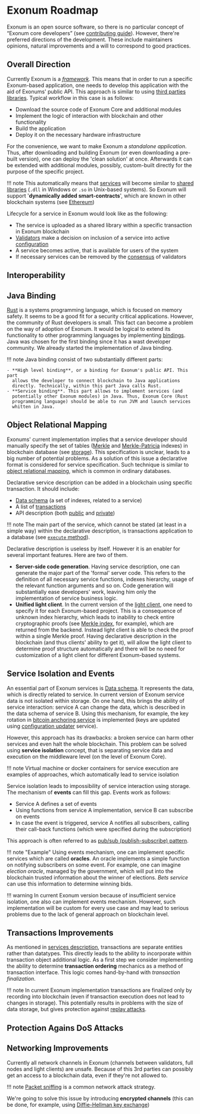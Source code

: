 # Exonum Roadmap

Exonum is an open source software, so there is no particular concept of
“Exonum core developers” (see [contributing guide](contributing.md)). However,
there're preferred directions of the development. These include maintainers
opinions, natural improvements and a will to correspond to good practices.

## Overall Direction

Currently Exonum is a
[*framework*](https://en.wikipedia.org/wiki/Software_framework). This means
that in order to run a specific Exonum-based application, one needs to develop
this application with the aid of Exonums' public API. This approach is similar
to using [third parties
libraries](https://en.wikipedia.org/wiki/Third-party_software_component).
Typical workflow in this case is as follows:

- Download the source code of Exonum Core and additional modules
- Implement the logic of interaction with blockchain and other functionality
- Build the application
- Deploy it on the necessary hardware infrastructure

For the convenience, we want to make Exonum a *standalone application*. Thus,
after downloading and building Exonum (or even downloading a pre-built
version), one can deploy the 'clean solution' at once. Afterwards it can be
extended with additional modules, possibly, custom-built directly for the
purpose of the specific project.

!!! note
    This automatically means that [services](../architecture/services.md) will
    become similar to [shared
    libraries](https://en.wikipedia.org/wiki/Library_(computing)#Shared_libraries)
    (`.dll` in Windows or `.so` in Unix-based systems). So Exonum will support
    '**dynamically added smart-contracts**', which are known in other blockchain
    systems (see
    [Ethereum](http://www.ethdocs.org/en/latest/contracts-and-transactions/contracts.html))

Lifecycle for a service in Exonum would look like as the following:

- The service is uploaded as a shared library within a specific transaction in
  Exonum blockchain
- [Validators](../advanced/consensus/consensus/#assumptions) make a decision on
  inclusion of a service into active
  [configuration](../architecture/configuration)
- A service becomes active, that is available for users of the system
- If necessary services can be removed by the
  [consensus](../advanced/consensus/consensus.md) of validators

## Interoperability

## Java Binding

[Rust](https://www.rust-lang.org/en-US/) is a systems programming language,
which is focused on memory safety. It seems to be a good fit for a security
critical applications. However, the community of Rust developers is small. This
fact can become a problem on the way of adoption of Exonum. It would be logical
to extend its functionality to other programming languages by implementing
[bindings](https://en.wikipedia.org/wiki/Language_binding). Java was chosen for
the first binding since it has a wast developer community. We already started
the implementation of Java binding.

!!! note
    Java binding consist of two substantially different parts:

    - **High level binding**, or a binding for Exonum's public API. This part
      allows the developer to connect blockchain to Java applications
      directly. Technically, within this part Java calls Rust.
    - **Service binding**. This part allows to implement services (and
      potentially other Exonum modules) in Java. Thus, Exonum Core (Rust
      programming language) should be able to run JVM and launch services
      whitten in Java.

## Object Relational Mapping

Exonums' current implementation implies that a service developer should
manually specify the set of tables ([Merkle](../advanced/merkle-index) and
[Merkle-Patricia](../advanced/merkle-patricia-index) indexes) in blockchain
database (see [storage](../architecture/storage)). This specification is
unclear, leads to a big number of potential problems. As a solution of this
issue a declarative format is considered for service specification. Such
technique is similar to [object relational
mapping](https://en.wikipedia.org/wiki/Object-relational_mapping), which is
common in ordinary databases.

Declarative service description can be added in a blockchain using specific
transaction. It should include:

- [Data schema](../architecture/services/#data-schema) (a set of indexes,
  related to a service)
- A list of [transactions](../architecture/services/#transactions)
- API description (both [public](../architecture/services/#read-requests) and
  [private](../architecture/services/#private-api))

!!! note
    The main part of the service, which cannot be stated (at least in a
    simple way) within the declarative description, is transactions application
    to a database (see [`execute`
    method](../architecture/transactions/#execute)).

Declarative description is useless by itself. However it is an enabler for
several important features. Here are two of them.

- **Server-side code generation**. Having service description, one can generate
  the major part of the 'formal' server code. This refers to the definition of
  all necessary service functions, indexes hierarchy, usage of the relevant
  function arguments and so on. Code generation will substantially ease
  developers' work, leaving him only the implementation of service business
  logic.
- **Unified light client**. In the current version of the [light
  client](../architecture/clients), one need to specify it for each
  Exonum-based project. This is a consequence of unknown index hierarchy, which
  leads to inability to check entire cryptographic proofs (see [Merkle
  index](../advanced/merkle-index), for example), which are returned from the
  backend. Instead light client is able to check the proof within a single
  Merkle proof. Having declarative description in the blockchain (and thus
  clients' ability to get it), will allow the light client to determine proof
  structure automatically and there will be no need for customization of a
  light client for different Exonum-based systems.

## Service Isolation and Events

An essential part of Exonum services is [Data
schema](../architecture/services/#data-schema). It represents the data, which
is directly related to service. In current version of Exonum service data is
not isolated within storage. On one hand, this brings the ability of service
interaction: service A can change the data, which is described in the data
schema of service B. Using this mechanism, for example, the key rotation in
[bitcoin anchoring service](../advanced/bitcoin-anchoring) is implemented (keys
are updated using [configuration updater](../advanced/configuration-updater)
service).

However, this approach has its drawbacks: a broken service can harm other
services and even halt the whole blockchain. This problem can be solved using
**service isolation** concept, that is separating service data and execution on
the middleware level (on the level of Exonum Core).

!!! note
    Virtual machine or docker containers for service execution are examples of
    approaches, which automatically lead to service isolation

Service isolation leads to impossibility of service interaction using storage.
The mechanism of **events** can fill this gap. Events work as follows:

- Service A defines a set of events
- Using functions from service A implementation, service B can subscribe on
  events
- In case the event is triggered, service A notifies all subscribers, calling
  their call-back functions (which were specified during the subscription)

This approach is often referred to as [pub/sub (publish-subscribe)
pattern](https://en.wikipedia.org/wiki/Publish%E2%80%93subscribe_pattern).

!!! note "Example"
    Using events mechanism, one can implement specific services which are
    called **oracles**. An oracle implements a simple function on notifying
    subscribers on some event. For example, one can imagine *election oracle*,
    managed by the government, which will put into the blockchain trusted
    information about the winner of elections. *Bets service* can use this
    information to determine winning bids.

!!! warning
    In current Exonum version because of insufficient service isolation, one
    also can implement events mechanism. However, such implementation will be
    custom for every use case and may lead to serious problems due to the lack
    of general approach on blockchain level.

## Transactions Improvements

As mentioned in [services
description](../architecture/services/#transaction-interface), transactions are
separate entities rather than datatypes. This directly leads to the ability to
incorporate within transaction object additional logic. As a first step we
consider implementing the ability to determine **transaction ordering**
mechanics as a method of transaction interface. This logic comes hand-by-hand
with *transaction finalization*.

!!! note
    In current Exonum implementation transactions are finalized only by
    recording into blockchain (even if transaction execution does not lead to
    changes in storage). This potentially results in problems with the size
    of data storage, but gives protection against [replay
    attacks](https://en.wikipedia.org/wiki/Replay_attack).

## Protection Agains DoS Attacks

## Networking Improvements

Currently all network channels in Exonum (channels between validators, full
nodes and light clients) are unsafe. Because of this 3rd parties can possibly
get an access to a blockchain data, even if they're not allowed to.

!!! note
    [Packet sniffing](https://en.wikipedia.org/wiki/Packet_analyzer) is a
    common network attack strategy.

We're going to solve this issue by introducing **encrypted channels** (this can
be done, for example, using [Diffie-Hellman key
exchange](https://en.wikipedia.org/wiki/Diffie%E2%80%93Hellman_key_exchange))
